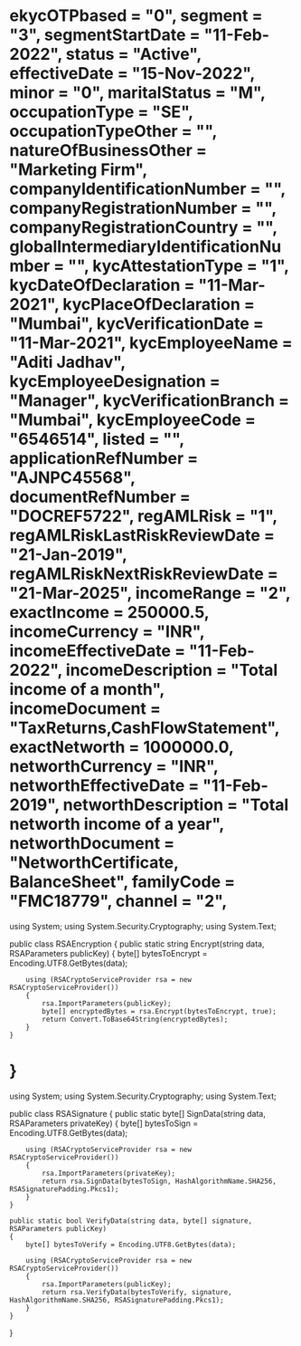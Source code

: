 ekycOTPbased = "0",
                    segment = "3",
                    segmentStartDate = "11-Feb-2022",
                    status = "Active",
                    effectiveDate = "15-Nov-2022",
                    minor = "0",
                    maritalStatus = "M",
                    occupationType = "SE",
                    occupationTypeOther = "",
                    natureOfBusinessOther = "Marketing Firm",
                    companyIdentificationNumber = "",
                    companyRegistrationNumber = "",
                    companyRegistrationCountry = "",
                    globalIntermediaryIdentificationNumber = "",
                    kycAttestationType = "1",
                    kycDateOfDeclaration = "11-Mar-2021",
                    kycPlaceOfDeclaration = "Mumbai",
                    kycVerificationDate = "11-Mar-2021",
                    kycEmployeeName = "Aditi Jadhav",
                    kycEmployeeDesignation = "Manager",
                    kycVerificationBranch = "Mumbai",
                    kycEmployeeCode = "6546514",
                    listed = "",
                    applicationRefNumber = "AJNPC45568",
                    documentRefNumber = "DOCREF5722",
                    regAMLRisk = "1",
                    regAMLRiskLastRiskReviewDate = "21-Jan-2019",
                    regAMLRiskNextRiskReviewDate = "21-Mar-2025",
                    incomeRange = "2",
                    exactIncome = 250000.5,
                    incomeCurrency = "INR",
                    incomeEffectiveDate = "11-Feb-2022",
                    incomeDescription = "Total income of a month",
                    incomeDocument = "TaxReturns,CashFlowStatement",
                    exactNetworth = 1000000.0,
                    networthCurrency = "INR",
                    networthEffectiveDate = "11-Feb-2019",
                    networthDescription = "Total networth income of a year",
                    networthDocument = "NetworthCertificate, BalanceSheet",
                    familyCode = "FMC18779",
                    channel = "2",
===================
using System;
using System.Security.Cryptography;
using System.Text;

public class RSAEncryption
{
    public static string Encrypt(string data, RSAParameters publicKey)
    {
        byte[] bytesToEncrypt = Encoding.UTF8.GetBytes(data);

        using (RSACryptoServiceProvider rsa = new RSACryptoServiceProvider())
        {
            rsa.ImportParameters(publicKey);
            byte[] encryptedBytes = rsa.Encrypt(bytesToEncrypt, true);
            return Convert.ToBase64String(encryptedBytes);
        }
    }
}
======================
using System;
using System.Security.Cryptography;
using System.Text;

public class RSASignature
{
    public static byte[] SignData(string data, RSAParameters privateKey)
    {
        byte[] bytesToSign = Encoding.UTF8.GetBytes(data);

        using (RSACryptoServiceProvider rsa = new RSACryptoServiceProvider())
        {
            rsa.ImportParameters(privateKey);
            return rsa.SignData(bytesToSign, HashAlgorithmName.SHA256, RSASignaturePadding.Pkcs1);
        }
    }

    public static bool VerifyData(string data, byte[] signature, RSAParameters publicKey)
    {
        byte[] bytesToVerify = Encoding.UTF8.GetBytes(data);

        using (RSACryptoServiceProvider rsa = new RSACryptoServiceProvider())
        {
            rsa.ImportParameters(publicKey);
            return rsa.VerifyData(bytesToVerify, signature, HashAlgorithmName.SHA256, RSASignaturePadding.Pkcs1);
        }
    }
}

